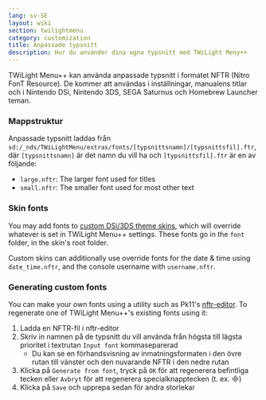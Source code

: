 ```yaml
---
lang: sv-SE
layout: wiki
section: twilightmenu
category: customization
title: Anpassade typsnitt
description: Hur du använder dina egna typsnitt med TWiLight Meny++
---
```


TWiLight Menu++ kan använda anpassade typsnitt i formatet NFTR (Nitro FonT Resource). De kommer att användas i inställningar, manualens titlar och i Nintendo DSi, Nintendo 3DS, SEGA Saturnus och Homebrew Launcher teman.

### Mappstruktur
Anpassade typsnitt laddas från `sd:/_nds/TWiLightMenu/extras/fonts/[typsnittsnamn]/[typsnittsfil].ftr`, där `[typsnittsnamn]` är det namn du vill ha och `[typsnittsfil].ftr` är en av följande:
- `large.nftr`: The larger font used for titles
- `small.nftr`: The smaller font used for most other text

### Skin fonts
You may add fonts to [custom DSi/3DS theme skins](custom-dsi-3ds-skins), which will override whatever is set in TWiLight Menu++ settings. These fonts go in the `font` folder, in the skin's root folder.

Custom skins can additionally use override fonts for the date & time using `date_time.nftr`, and the console username with `username.nftr`.

### Generating custom fonts
You can make your own fonts using a utility such as Pk11's [nftr-editor](https://pk11.us/nftr-editor/). To regenerate one of TWiLight Menu++'s existing fonts using it:
1. Ladda en NFTR-fil i nftr-editor
1. Skriv in namnen på de typsnitt du vill använda från högsta till lägsta prioritet i textrutan `Input font` kommaseparerad
    - Du kan se en förhandsvisning av inmatningsformaten i den övre rutan till vänster och den nuvarande NFTR i den nedre rutan
1. Klicka på `Generate from font`, tryck på `OK` för att regenerera befintliga tecken eller `Avbryt` för att regenerera specialknapptecken (t. ex. &#xE000;)
1. Klicka på `Save` och upprepa sedan för andra storlekar
